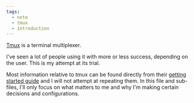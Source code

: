 ```yaml
---
tags:
  - note
  - tmux
  - introduction
---
```



[Tmux](https://github.com/tmux/tmux/wiki) is a terminal multiplexer.

I've seen a lot of people using it with more or less success, depending on the user.
This is my attempt at its trial.

Most information relative to tmux can be found directly from their [getting started guide](https://github.com/tmux/tmux/wiki/Getting-Started) and I will not attempt at repeating them. In this file and sub-files, I'll only focus on what matters to me and why I'm making certain decisions and configurations.
